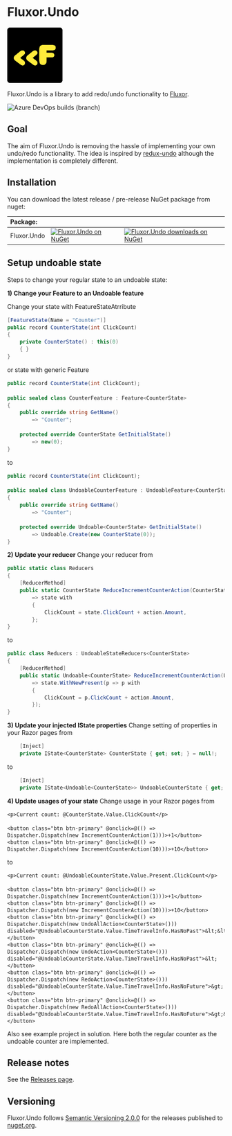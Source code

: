 # Fluxor.Undo
![Icon](https://raw.githubusercontent.com/Pjotrtje/Fluxor.Undo/main/docs/icon-128x128.png) 

Fluxor.Undo is a library to add redo/undo functionality to [Fluxor](https://github.com/mrpmorris/Fluxor). 

![Azure DevOps builds (branch)](https://img.shields.io/azure-devops/build/Pjotrtje/PvS/21/main)

## Goal
The aim of Fluxor.Undo is removing the hassle of implementing your own undo/redo functionality. The idea is inspired by [redux-undo](https://github.com/omnidan/redux-undo) although the implementation is completely different.


## Installation
You can download the latest release / pre-release NuGet package from nuget:

 | Package: |  |  | 
 | :--- | --- | --- |
 | Fluxor.Undo | [![Fluxor.Undo on NuGet](https://img.shields.io/nuget/v/Fluxor.Undo.svg)](https://www.nuget.org/packages/Fluxor.Undo) | [![Fluxor.Undo downloads on NuGet](https://img.shields.io/nuget/dt/Fluxor.Undo.svg)](https://www.nuget.org/packages/Fluxor.Undo) |
 

## Setup undoable state
Steps to change your regular state to an undoable state:

**1) Change your Feature to an Undoable feature**

Change your state with FeatureStateAtrribute

```csharp
[FeatureState(Name = "Counter")]
public record CounterState(int ClickCount)
{
    private CounterState() : this(0)
    { }
}
```

or state with generic Feature

```csharp
public record CounterState(int ClickCount);

public sealed class CounterFeature : Feature<CounterState>
{
    public override string GetName()
        => "Counter";

    protected override CounterState GetInitialState()
        => new(0);
}
```

to


```csharp
public record CounterState(int ClickCount);

public sealed class UndoableCounterFeature : UndoableFeature<CounterState>
{
    public override string GetName()
        => "Counter";

    protected override Undoable<CounterState> GetInitialState()
        => Undoable.Create(new CounterState(0));
}
```

**2) Update your reducer**
Change your reducer from
```csharp
public static class Reducers
{
    [ReducerMethod]
    public static CounterState ReduceIncrementCounterAction(CounterState state, IncrementCounterAction action)
        => state with
        {
            ClickCount = state.ClickCount + action.Amount,
        };
}
```

to


```csharp
public class Reducers : UndoableStateReducers<CounterState>
{
    [ReducerMethod]
    public static Undoable<CounterState> ReduceIncrementCounterAction(Undoable<CounterState> state, IncrementCounterAction action)
        => state.WithNewPresent(p => p with
        {
            ClickCount = p.ClickCount + action.Amount,
        });
}
```

**3) Update your injected IState properties**
Change setting of properties in your Razor pages from
```csharp
    [Inject]
    private IState<CounterState> CounterState { get; set; } = null!;
```

to

```csharp
    [Inject]
    private IState<Undoable<CounterState>> UndoableCounterState { get; set; } = null!;
```

**4) Update usages of your state**
Change usage in your Razor pages from
```cshtml 
<p>Current count: @CounterState.Value.ClickCount</p>

<button class="btn btn-primary" @onclick=@(() => Dispatcher.Dispatch(new IncrementCounterAction(1)))>+1</button>
<button class="btn btn-primary" @onclick=@(() => Dispatcher.Dispatch(new IncrementCounterAction(10)))>+10</button>
```

to

```cshtml
<p>Current count: @UndoableCounterState.Value.Present.ClickCount</p>

<button class="btn btn-primary" @onclick=@(() => Dispatcher.Dispatch(new IncrementCounterAction(1)))>+1</button>
<button class="btn btn-primary" @onclick=@(() => Dispatcher.Dispatch(new IncrementCounterAction(10)))>+10</button>
<button class="btn btn-primary" @onclick=@(() => Dispatcher.Dispatch(new UndoAllAction<CounterState>())) disabled="@UndoableCounterState.Value.TimeTravelInfo.HasNoPast">&lt;&lt;</button>
<button class="btn btn-primary" @onclick=@(() => Dispatcher.Dispatch(new UndoAction<CounterState>())) disabled="@UndoableCounterState.Value.TimeTravelInfo.HasNoPast">&lt;</button>
<button class="btn btn-primary" @onclick=@(() => Dispatcher.Dispatch(new RedoAction<CounterState>())) disabled="@UndoableCounterState.Value.TimeTravelInfo.HasNoFuture">&gt;</button>
<button class="btn btn-primary" @onclick=@(() => Dispatcher.Dispatch(new RedoAllAction<CounterState>())) disabled="@UndoableCounterState.Value.TimeTravelInfo.HasNoFuture">&gt;&gt;</button>
```

Also see example project in solution. Here both the regular counter as the undoable counter are implemented.

## Release notes
See the [Releases page](https://github.com/Pjotrtje/Fluxor.Undo/releases/).

## Versioning
Fluxor.Undo follows [Semantic Versioning 2.0.0](http://semver.org/spec/v2.0.0.html) for the releases published to [nuget.org](https://www.nuget.org/).

